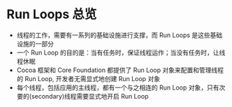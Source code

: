 # Run Loops 总览

- 线程的工作，需要有一系列的基础设施进行支撑，而 Run Loops 是这些基础设施的一部分
- 一个 Run Loop 的目的是：当有任务时，保证线程运作；当没有任务时，让线程休眠
- Cocoa 框架和 Core Foundation 都提供了 Run Loop 对象来配置和管理线程的 Run Loop, 开发者无需显式地创建 Run Loop 对象
- 每个线程，包括应用的主线程，都有一个与之相连的 Run Loop 对象，只有次要的(secondary)线程需要显式地开启 Run Loop

